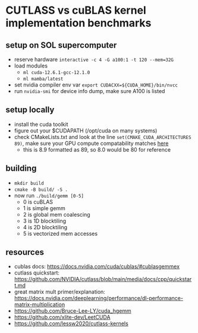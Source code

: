 # CUTLASS vs cuBLAS kernel implementation benchmarks
## setup on SOL supercomputer
- reserve hardware `interactive -c 4 -G a100:1 -t 120 --mem=32G`
- load modules
  - `ml cuda-12.6.1-gcc-12.1.0`
  - `ml mamba/latest`
- set nvidia compiler env var `export CUDACXX=${CUDA_HOME}/bin/nvcc`
- run `nvidia-smi` for device info dump, make sure A100 is listed

## setup locally
- install the cuda toolkit
- figure out your $CUDAPATH (/opt/cuda on many systems)
- check CMakeLists.txt and look at the line `set(CMAKE_CUDA_ARCHITECTURES 89)`, make sure your GPU compute compatability matches [here](https://developer.nvidia.com/cuda-gpus)
  - this is 8.9 formatted as 89, so 8.0 would be 80 for reference


## building
- `mkdir build`
- `cmake -B build/ -S .`
- now run `./build/gemm [0-5]`
  - 0 is cuBLAS
  - 1 is simple gemm
  - 2 is global mem coalescing
  - 3 is 1D blocktiling
  - 4 is 2D blocktiling
  - 5 is vectorized mem accesses


## resources
- cublas docs: https://docs.nvidia.com/cuda/cublas/#cublasgemmex
- cutlass quickstart: https://github.com/NVIDIA/cutlass/blob/main/media/docs/cpp/quickstart.md
- great matrix mult primer/explanation: https://docs.nvidia.com/deeplearning/performance/dl-performance-matrix-multiplication
- https://github.com/Bruce-Lee-LY/cuda_hgemm
- https://github.com/xlite-dev/LeetCUDA
- https://github.com/lessw2020/cutlass-kernels
